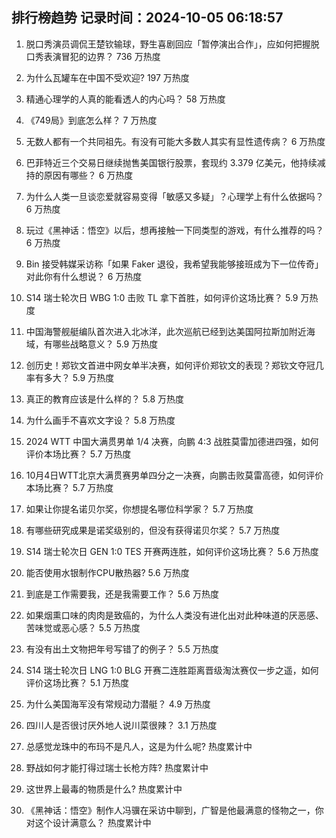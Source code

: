 
## 排行榜趋势 记录时间：2024-10-05 06:18:57
  
  1. 脱口秀演员调侃王楚钦输球，野生喜剧回应「暂停演出合作」，应如何把握脱口秀表演冒犯的边界？ 736 万热度
    
  2. 为什么瓦罐车在中国不受欢迎? 197 万热度
    
  3. 精通心理学的人真的能看透人的内心吗？ 58 万热度
    
  4. 《749局》到底怎么样？ 7 万热度
    
  5. 无数人都有一个共同祖先。有没有可能大多数人其实有显性遗传病？ 6 万热度
    
  6. 巴菲特近三个交易日继续抛售美国银行股票，套现约 3.379 亿美元，他持续减持的原因有哪些？ 6 万热度
    
  7. 为什么人类一旦谈恋爱就容易变得「敏感又多疑」？心理学上有什么依据吗？ 6 万热度
    
  8. 玩过《黑神话：悟空》以后，想再接触一下同类型的游戏，有什么推荐的吗？ 6 万热度
    
  9. Bin 接受韩媒采访称「如果 Faker 退役，我希望我能够接班成为下一位传奇」对此你有什么想说？ 6 万热度
    
  10. S14 瑞士轮次日 WBG 1:0 击败 TL 拿下首胜，如何评价这场比赛？ 5.9 万热度
    
  11. 中国海警舰艇编队首次进入北冰洋，此次巡航已经到达美国阿拉斯加附近海域，有哪些战略意义？ 5.9 万热度
    
  12. 创历史！郑钦文首进中网女单半决赛，如何评价郑钦文的表现？郑钦文夺冠几率有多大？ 5.9 万热度
    
  13. 真正的教育应该是什么样的？ 5.8 万热度
    
  14. 为什么画手不喜欢文字设？ 5.8 万热度
    
  15. 2024 WTT 中国大满贯男单 1/4 决赛，向鹏 4:3 战胜莫雷加德进四强，如何评价本场比赛？ 5.7 万热度
    
  16. 10月4日WTT北京大满贯赛男单四分之一决赛，向鹏击败莫雷高德，如何评价本场比赛？ 5.7 万热度
    
  17. 如果让你提名诺贝尔奖，你想提名哪位科学家？ 5.7 万热度
    
  18. 有哪些研究成果是诺奖级别的，但没有获得诺贝尔奖？ 5.7 万热度
    
  19. S14 瑞士轮次日 GEN 1:0 TES 开赛两连胜，如何评价这场比赛？ 5.6 万热度
    
  20. 能否使用水银制作CPU散热器? 5.6 万热度
    
  21. 到底是工作需要我，还是我需要工作？ 5.6 万热度
    
  22. 如果烟熏口味的肉肉是致癌的，为什么人类没有进化出对此种味道的厌恶感、苦味觉或恶心感？ 5.5 万热度
    
  23. 有没有出土文物把年号写错了的例子？ 5.5 万热度
    
  24. S14 瑞士轮次日 LNG 1:0 BLG 开赛二连胜距离晋级淘汰赛仅一步之遥，如何评价这场比赛？ 5.1 万热度
    
  25. 为什么美国海军没有常规动力潜艇？ 4.9 万热度
    
  26. 四川人是否很讨厌外地人说川菜很辣？ 3.1 万热度
    
  27. 总感觉龙珠中的布玛不是凡人，这是为什么呢? 热度累计中
    
  28. 野战如何才能打得过瑞士长枪方阵? 热度累计中
    
  29. 这世界上最毒的物质是什么? 热度累计中
    
  30. 《黑神话：悟空》制作人冯骥在采访中聊到，广智是他最满意的怪物之一，你对这个设计满意么？ 热度累计中
    